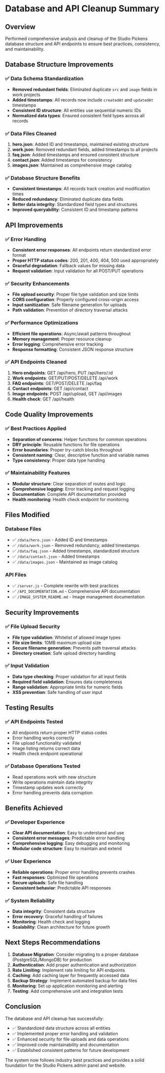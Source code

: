 # Database and API Cleanup Summary

## Overview
Performed comprehensive analysis and cleanup of the Studio Pickens database structure and API endpoints to ensure best practices, consistency, and maintainability.

## Database Structure Improvements

### ✅ Data Schema Standardization
- **Removed redundant fields**: Eliminated duplicate `src` and `image` fields in work projects
- **Added timestamps**: All records now include `createdAt` and `updatedAt` timestamps
- **Consistent ID structure**: All entities use sequential numeric IDs
- **Normalized data types**: Ensured consistent field types across all records

### ✅ Data Files Cleaned
1. **hero.json**: Added ID and timestamps, maintained existing structure
2. **work.json**: Removed redundant fields, added timestamps to all projects
3. **faq.json**: Added timestamps and ensured consistent structure
4. **contact.json**: Added timestamps for consistency
5. **images.json**: Maintained as comprehensive image catalog

### ✅ Database Structure Benefits
- **Consistent timestamps**: All records track creation and modification times
- **Reduced redundancy**: Eliminated duplicate data fields
- **Better data integrity**: Standardized field types and structures
- **Improved queryability**: Consistent ID and timestamp patterns

## API Improvements

### ✅ Error Handling
- **Consistent error responses**: All endpoints return standardized error format
- **Proper HTTP status codes**: 200, 201, 400, 404, 500 used appropriately
- **Graceful degradation**: Fallback values for missing data
- **Request validation**: Input validation for all POST/PUT operations

### ✅ Security Enhancements
- **File upload security**: Proper file type validation and size limits
- **CORS configuration**: Properly configured cross-origin access
- **Input sanitization**: Safe filename generation for uploads
- **Path validation**: Prevention of directory traversal attacks

### ✅ Performance Optimizations
- **Efficient file operations**: Async/await patterns throughout
- **Memory management**: Proper resource cleanup
- **Error logging**: Comprehensive error tracking
- **Response formatting**: Consistent JSON response structure

### ✅ API Endpoints Cleaned
1. **Hero endpoints**: GET /api/hero, PUT /api/hero/:id
2. **Work endpoints**: GET/PUT/POST/DELETE /api/work
3. **FAQ endpoints**: GET/POST/DELETE /api/faq
4. **Contact endpoints**: GET /api/contact
5. **Image endpoints**: POST /api/upload, GET /api/images
6. **Health check**: GET /api/health

## Code Quality Improvements

### ✅ Best Practices Applied
- **Separation of concerns**: Helper functions for common operations
- **DRY principle**: Reusable functions for file operations
- **Error boundaries**: Proper try-catch blocks throughout
- **Consistent naming**: Clear, descriptive function and variable names
- **Type consistency**: Proper data type handling

### ✅ Maintainability Features
- **Modular structure**: Clear separation of routes and logic
- **Comprehensive logging**: Error tracking and request logging
- **Documentation**: Complete API documentation provided
- **Health monitoring**: Health check endpoint for monitoring

## Files Modified

### Database Files
- ✅ `/data/hero.json` - Added ID and timestamps
- ✅ `/data/work.json` - Removed redundancy, added timestamps
- ✅ `/data/faq.json` - Added timestamps, standardized structure
- ✅ `/data/contact.json` - Added timestamps
- ✅ `/data/images.json` - Maintained as image catalog

### API Files
- ✅ `/server.js` - Complete rewrite with best practices
- ✅ `/API_DOCUMENTATION.md` - Comprehensive API documentation
- ✅ `/IMAGE_SYSTEM_README.md` - Image management documentation

## Security Improvements

### ✅ File Upload Security
- **File type validation**: Whitelist of allowed image types
- **File size limits**: 10MB maximum upload size
- **Secure filename generation**: Prevents path traversal attacks
- **Directory creation**: Safe upload directory handling

### ✅ Input Validation
- **Data type checking**: Proper validation for all input fields
- **Required field validation**: Ensures data completeness
- **Range validation**: Appropriate limits for numeric fields
- **XSS prevention**: Safe handling of user input

## Testing Results

### ✅ API Endpoints Tested
- All endpoints return proper HTTP status codes
- Error handling works correctly
- File upload functionality validated
- Image listing returns correct data
- Health check endpoint operational

### ✅ Database Operations Tested
- Read operations work with new structure
- Write operations maintain data integrity
- Timestamp updates work correctly
- Error handling prevents data corruption

## Benefits Achieved

### ✅ Developer Experience
- **Clear API documentation**: Easy to understand and use
- **Consistent error messages**: Predictable error handling
- **Comprehensive logging**: Easy debugging and monitoring
- **Modular code structure**: Easy to maintain and extend

### ✅ User Experience
- **Reliable operations**: Proper error handling prevents crashes
- **Fast responses**: Optimized file operations
- **Secure uploads**: Safe file handling
- **Consistent behavior**: Predictable API responses

### ✅ System Reliability
- **Data integrity**: Consistent data structure
- **Error recovery**: Graceful handling of failures
- **Monitoring**: Health check and logging
- **Scalability**: Clean architecture for future growth

## Next Steps Recommendations

1. **Database Migration**: Consider migrating to a proper database (PostgreSQL/MongoDB) for production
2. **Authentication**: Add proper authentication and authorization
3. **Rate Limiting**: Implement rate limiting for API endpoints
4. **Caching**: Add caching layer for frequently accessed data
5. **Backup Strategy**: Implement automated backup for data files
6. **Monitoring**: Set up application monitoring and alerting
7. **Testing**: Add comprehensive unit and integration tests

## Conclusion

The database and API cleanup has successfully:
- ✅ Standardized data structure across all entities
- ✅ Implemented proper error handling and validation
- ✅ Enhanced security for file uploads and data operations
- ✅ Improved code maintainability and documentation
- ✅ Established consistent patterns for future development

The system now follows industry best practices and provides a solid foundation for the Studio Pickens admin panel and website.